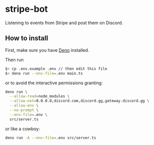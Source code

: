 # stripe-bot
Listening to events from Stripe and post them on Discord.


## How to install

First, make sure you have [Deno](https://docs.deno.com/runtime/getting_started/installation/) installed.

Then run

```sh
$> cp .env.example .env // then edit this file
$> deno run --env-file=.env main.ts
```

or to avoid the interactive permissions granting:


```sh
deno run \
  --allow-read=node_modules \
  --allow-net=0.0.0.0,discord.com,discord.gg,gateway.discord.gg \
  --allow-env \
  --no-prompt \
  --env-file=.env \
  src/server.ts
```

or like a cowboy:

```sh
deno run -A --env-file=.env src/server.ts
```
